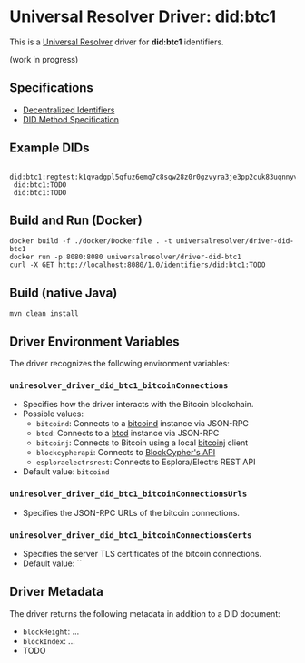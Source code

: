 # Universal Resolver Driver: did:btc1

This is a [Universal Resolver](https://github.com/decentralized-identity/universal-resolver/) driver for **did:btc1** identifiers.

(work in progress)

## Specifications

* [Decentralized Identifiers](https://www.w3.org/TR/did-1.0/)
* [DID Method Specification](https://dcdpr.github.io/did-btc1/)

## Example DIDs

```
 did:btc1:regtest:k1qvadgpl5qfuz6emq7c8sqw28z0r0gzvyra3je3pp2cuk83uqnnyvckvw8cf
 did:btc1:TODO
 did:btc1:TODO
```

## Build and Run (Docker)

```
docker build -f ./docker/Dockerfile . -t universalresolver/driver-did-btc1
docker run -p 8080:8080 universalresolver/driver-did-btc1
curl -X GET http://localhost:8080/1.0/identifiers/did:btc1:TODO
```

## Build (native Java)

	mvn clean install
	
## Driver Environment Variables

The driver recognizes the following environment variables:

### `uniresolver_driver_did_btc1_bitcoinConnections`

 * Specifies how the driver interacts with the Bitcoin blockchain.
 * Possible values: 
   * `bitcoind`: Connects to a [bitcoind](https://bitcoin.org/en/full-node) instance via JSON-RPC
   * `btcd`: Connects to a [btcd](https://github.com/btcsuite/btcd) instance via JSON-RPC
   * `bitcoinj`: Connects to Bitcoin using a local [bitcoinj](https://bitcoinj.github.io/) client
   * `blockcypherapi`: Connects to [BlockCypher's API](https://www.blockcypher.com/dev/bitcoin/)
   * `esploraelectrsrest`: Connects to Esplora/Electrs REST API
 * Default value: `bitcoind`

### `uniresolver_driver_did_btc1_bitcoinConnectionsUrls`

 * Specifies the JSON-RPC URLs of the bitcoin connections.

### `uniresolver_driver_did_btc1_bitcoinConnectionsCerts`

 * Specifies the server TLS certificates of the bitcoin connections.
 * Default value: ``

## Driver Metadata

The driver returns the following metadata in addition to a DID document:

* `blockHeight`: ...
* `blockIndex`: ...
* TODO

